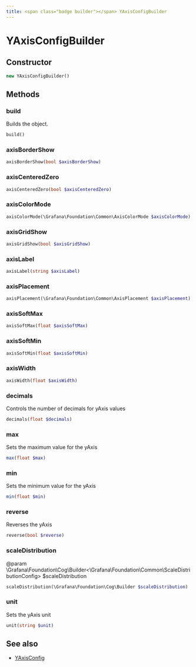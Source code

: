 ```yaml
---
title: <span class="badge builder"></span> YAxisConfigBuilder
---
```

# <span class="badge builder"></span> YAxisConfigBuilder

## Constructor

```php
new YAxisConfigBuilder()
```
## Methods

### <span class="badge object-method"></span> build

Builds the object.

```php
build()
```

### <span class="badge object-method"></span> axisBorderShow

```php
axisBorderShow(bool $axisBorderShow)
```

### <span class="badge object-method"></span> axisCenteredZero

```php
axisCenteredZero(bool $axisCenteredZero)
```

### <span class="badge object-method"></span> axisColorMode

```php
axisColorMode(\Grafana\Foundation\Common\AxisColorMode $axisColorMode)
```

### <span class="badge object-method"></span> axisGridShow

```php
axisGridShow(bool $axisGridShow)
```

### <span class="badge object-method"></span> axisLabel

```php
axisLabel(string $axisLabel)
```

### <span class="badge object-method"></span> axisPlacement

```php
axisPlacement(\Grafana\Foundation\Common\AxisPlacement $axisPlacement)
```

### <span class="badge object-method"></span> axisSoftMax

```php
axisSoftMax(float $axisSoftMax)
```

### <span class="badge object-method"></span> axisSoftMin

```php
axisSoftMin(float $axisSoftMin)
```

### <span class="badge object-method"></span> axisWidth

```php
axisWidth(float $axisWidth)
```

### <span class="badge object-method"></span> decimals

Controls the number of decimals for yAxis values

```php
decimals(float $decimals)
```

### <span class="badge object-method"></span> max

Sets the maximum value for the yAxis

```php
max(float $max)
```

### <span class="badge object-method"></span> min

Sets the minimum value for the yAxis

```php
min(float $min)
```

### <span class="badge object-method"></span> reverse

Reverses the yAxis

```php
reverse(bool $reverse)
```

### <span class="badge object-method"></span> scaleDistribution

@param \Grafana\Foundation\Cog\Builder<\Grafana\Foundation\Common\ScaleDistributionConfig> $scaleDistribution

```php
scaleDistribution(\Grafana\Foundation\Cog\Builder $scaleDistribution)
```

### <span class="badge object-method"></span> unit

Sets the yAxis unit

```php
unit(string $unit)
```

## See also

 * <span class="badge object-type-class"></span> [YAxisConfig](./object-YAxisConfig.md)
